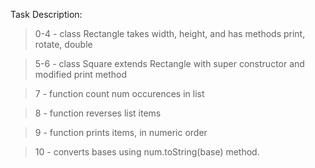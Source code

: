 Task Description:

>0-4 - class Rectangle takes width, height, and has methods print, rotate, double

>5-6 - class Square extends Rectangle with super constructor and modified print method

>7 - function count num occurences in list

>8 - function reverses list items

>9 - function prints items, in numeric order

>10 - converts bases using num.toString(base) method.
